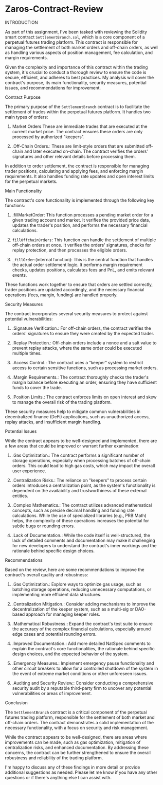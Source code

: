 # Zaros-Contract-Review
INTRODUCTION

As part of this assignment, I've been tasked with reviewing the Solidity smart contract `SettlementBranch.sol`, which is a core component of a perpetual futures trading platform. This contract is responsible for managing the settlement of both market orders and off-chain orders, as well as handling various aspects of position management, fee calculation, and margin requirements.

Given the complexity and importance of this contract within the trading system, it's crucial to conduct a thorough review to ensure the code is secure, efficient, and adheres to best practices. My analysis will cover the contract's purpose, its main functionality, security measures, potential issues, and recommendations for improvement.

Contract Purpose

The primary purpose of the `SettlementBranch` contract is to facilitate the settlement of trades within the perpetual futures platform. It handles two main types of orders:

1. Market Orders These are immediate trades that are executed at the current market price. The contract ensures these orders are only processed by authorized "keepers".

2. .Off-Chain Orders.: These are limit-style orders that are submitted off-chain and later executed on-chain. The contract verifies the orders' signatures and other relevant details before processing them.

In addition to order settlement, the contract is responsible for managing trader positions, calculating and applying fees, and enforcing margin requirements. It also handles funding rate updates and open interest limits for the perpetual markets.

 Main Functionality

The contract's core functionality is implemented through the following key functions:

1. .fillMarketOrder: This function processes a pending market order for a given trading account and market. It verifies the provided price data, updates the trader's position, and performs the necessary financial calculations.

2. `fillOffchainOrders`: This function can handle the settlement of multiple off-chain orders at once. It verifies the orders' signatures, checks for replay protection, and then processes the eligible orders.

3. `_fillOrder`:(internal function): This is the central function that handles the actual order settlement logic. It performs margin requirement checks, updates positions, calculates fees and PnL, and emits relevant events.

These functions work together to ensure that orders are settled correctly, trader positions are updated accordingly, and the necessary financial operations (fees, margin, funding) are handled properly.

 Security Measures

The contract incorporates several security measures to protect against potential vulnerabilities:

1. .Signature Verification.: For off-chain orders, the contract verifies the orders' signatures to ensure they were created by the expected trader.

2. .Replay Protection.: Off-chain orders include a nonce and a salt value to prevent replay attacks, where the same order could be executed multiple times.

3. .Access Control.: The contract uses a "keeper" system to restrict access to certain sensitive functions, such as processing market orders.

4. .Margin Requirements.: The contract thoroughly checks the trader's margin balance before executing an order, ensuring they have sufficient funds to cover the trade.

5. .Position Limits.: The contract enforces limits on open interest and skew to manage the overall risk of the trading platform.

These security measures help to mitigate common vulnerabilities in decentralized finance (DeFi) applications, such as unauthorized access, replay attacks, and insufficient margin handling.

 Potential Issues

While the contract appears to be well-designed and implemented, there are a few areas that could be improved or warrant further examination:

1. .Gas Optimization.: The contract performs a significant number of storage operations, especially when processing batches of off-chain orders. This could lead to high gas costs, which may impact the overall user experience.

2. .Centralization Risks.: The reliance on "keepers" to process certain orders introduces a centralization point, as the system's functionality is dependent on the availability and trustworthiness of these external entities.

3. .Complex Mathematics.: The contract utilizes advanced mathematical concepts, such as precise decimal handling and funding rate calculations. While the use of specialized libraries (e.g., PRB Math) helps, the complexity of these operations increases the potential for subtle bugs or rounding errors.

4. .Lack of Documentation.: While the code itself is well-structured, the lack of detailed comments and documentation may make it challenging for new developers to understand the contract's inner workings and the rationale behind specific design choices.

 Recommendations

Based on the review, here are some recommendations to improve the contract's overall quality and robustness:

1. .Gas Optimization.: Explore ways to optimize gas usage, such as batching storage operations, reducing unnecessary computations, or implementing more efficient data structures.

2. .Centralization Mitigation.: Consider adding mechanisms to improve the decentralization of the keeper system, such as a multi-sig or DAO-based approach for managing keeper roles.

3. .Mathematical Robustness.: Expand the contract's test suite to ensure the accuracy of the complex financial calculations, especially around edge cases and potential rounding errors.

4. .Improved Documentation.: Add more detailed NatSpec comments to explain the contract's core functionalities, the rationale behind specific design choices, and the expected behavior of the system.

5. .Emergency Measures.: Implement emergency pause functionality and other circuit breakers to allow for a controlled shutdown of the system in the event of extreme market conditions or other unforeseen issues.

6. .Auditing and Security Review.: Consider conducting a comprehensive security audit by a reputable third-party firm to uncover any potential vulnerabilities or areas of improvement.

 Conclusion

The `SettlementBranch` contract is a critical component of the perpetual futures trading platform, responsible for the settlement of both market and off-chain orders. The contract demonstrates a solid implementation of the necessary functionality, with a focus on security and risk management.

While the contract appears to be well-designed, there are areas where improvements can be made, such as gas optimization, mitigation of centralization risks, and enhanced documentation. By addressing these concerns, the contract can be further strengthened to ensure the overall robustness and reliability of the trading platform.

I'm happy to discuss any of these findings in more detail or provide additional suggestions as needed. Please let me know if you have any other questions or if there's anything else I can assist with.

